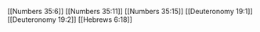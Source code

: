 [[Numbers 35:6]]
[[Numbers 35:11]]
[[Numbers 35:15]]
[[Deuteronomy 19:1]]
[[Deuteronomy 19:2]]
[[Hebrews 6:18]]

